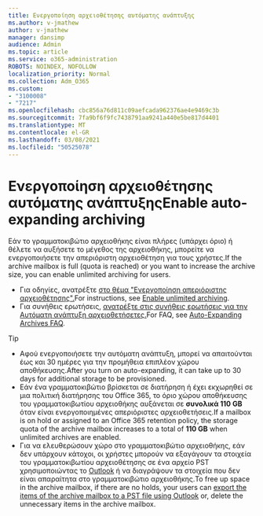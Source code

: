 ```yaml
---
title: Ενεργοποίηση αρχειοθέτησης αυτόματης ανάπτυξης
ms.author: v-jmathew
author: v-jmathew
manager: dansimp
audience: Admin
ms.topic: article
ms.service: o365-administration
ROBOTS: NOINDEX, NOFOLLOW
localization_priority: Normal
ms.collection: Adm_O365
ms.custom:
- "3100008"
- "7217"
ms.openlocfilehash: cbc856a76d811c09aefcada962376ae4e9469c3b
ms.sourcegitcommit: 7fa9bf6f9fc7438791aa9241a440e5be817d4401
ms.translationtype: MT
ms.contentlocale: el-GR
ms.lasthandoff: 03/08/2021
ms.locfileid: "50525078"
---
```

# <a name="enable-auto-expanding-archiving"></a><span data-ttu-id="2f683-102">Ενεργοποίηση αρχειοθέτησης αυτόματης ανάπτυξης</span><span class="sxs-lookup"><span data-stu-id="2f683-102">Enable auto-expanding archiving</span></span>

<span data-ttu-id="2f683-103">Εάν το γραμματοκιβώτιο αρχειοθήκης είναι πλήρες (υπάρχει όριο) ή θέλετε να αυξήσετε το μέγεθος της αρχειοθήκης, μπορείτε να ενεργοποιήσετε την απεριόριστη αρχειοθέτηση για τους χρήστες.</span><span class="sxs-lookup"><span data-stu-id="2f683-103">If the archive mailbox is full (quota is reached) or you want to increase the archive size, you can enable unlimited archiving for users.</span></span>

- <span data-ttu-id="2f683-104">Για οδηγίες, ανατρέξτε [στο θέμα "Ενεργοποίηση απεριόριστης αρχειοθέτησης".](https://docs.microsoft.com/office365/securitycompliance/enable-unlimited-archiving)</span><span class="sxs-lookup"><span data-stu-id="2f683-104">For instructions, see [Enable unlimited archiving](https://docs.microsoft.com/office365/securitycompliance/enable-unlimited-archiving).</span></span>
- <span data-ttu-id="2f683-105">Για συνήθεις ερωτήσεις, [ανατρέξτε στις συνήθεις ερωτήσεις για την Αυτόματη ανάπτυξη αρχειοθετήσετες.](https://blogs.technet.microsoft.com/exchange/2018/04/09/office-365-auto-expanding-archives-faq/)</span><span class="sxs-lookup"><span data-stu-id="2f683-105">For FAQ, see [Auto-Expanding Archives FAQ](https://blogs.technet.microsoft.com/exchange/2018/04/09/office-365-auto-expanding-archives-faq/).</span></span>

> [!TIP]
>
> - <span data-ttu-id="2f683-106">Αφού ενεργοποιήσετε την αυτόματη ανάπτυξη, μπορεί να απαιτούνται έως και 30 ημέρες για την προμήθεια επιπλέον χώρου αποθήκευσης.</span><span class="sxs-lookup"><span data-stu-id="2f683-106">After you turn on auto-expanding, it can take up to 30 days for additional storage to be provisioned.</span></span>
> - <span data-ttu-id="2f683-107">Εάν ένα γραμματοκιβώτιο βρίσκεται σε διατήρηση ή έχει εκχωρηθεί σε μια πολιτική διατήρησης του Office 365, το όριο χώρου αποθήκευσης του γραμματοκιβωτίου αρχειοθήκης αυξάνεται σε **συνολικά 110 GB** όταν είναι ενεργοποιημένες απεριόριστες αρχειοθετήσεις.</span><span class="sxs-lookup"><span data-stu-id="2f683-107">If a mailbox is on hold or assigned to an Office 365 retention policy, the storage quota of the archive mailbox increases to a total of **110 GB** when unlimited archives are enabled.</span></span>
> - <span data-ttu-id="2f683-108">Για να ελευθερώσουν χώρο στο γραμματοκιβώτιο αρχειοθήκης, εάν δεν υπάρχουν κάτοχοι, οι χρήστες μπορούν να εξαγάγουν τα στοιχεία του γραμματοκιβωτίου αρχειοθέτησης σε ένα αρχείο PST χρησιμοποιώντας το [Outlook](https://support.office.com/article/Export-or-backup-email-contacts-and-calendar-to-an-Outlook-pst-file-14252b52-3075-4e9b-be4e-ff9ef1068f91) ή να διαγράψουν τα στοιχεία που δεν είναι απαραίτητα στο γραμματοκιβώτιο αρχειοθήκης.</span><span class="sxs-lookup"><span data-stu-id="2f683-108">To free up space in the archive mailbox, if there are no holds, your users can [export the items of the archive mailbox to a PST file using Outlook](https://support.office.com/article/Export-or-backup-email-contacts-and-calendar-to-an-Outlook-pst-file-14252b52-3075-4e9b-be4e-ff9ef1068f91) or, delete the unnecessary items in the archive mailbox.</span></span>

